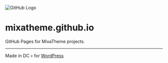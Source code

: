 ![GitHub Logo](https://avatars3.githubusercontent.com/u/16634291?v=3&s=400)

# mixatheme.github.io
GitHub Pages for MixaTheme projects.

---
Made in DC :skull: for [WordPress](//wordpress.org)
